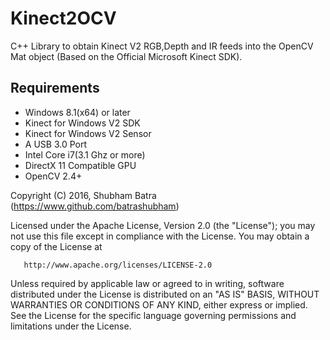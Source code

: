 # Kinect2OCV

C++ Library to obtain Kinect V2 RGB,Depth and IR feeds into the OpenCV Mat object (Based on the Official Microsoft Kinect SDK).

## Requirements
- Windows 8.1(x64) or later
- Kinect for Windows V2 SDK
- Kinect for Windows V2 Sensor
- A USB 3.0 Port
- Intel Core i7(3.1 Ghz or more)
- DirectX 11 Compatible GPU
- OpenCV 2.4+


Copyright (C) 2016, Shubham Batra (https://www.github.com/batrashubham)

   Licensed under the Apache License, Version 2.0 (the "License");
   you may not use this file except in compliance with the License.
   You may obtain a copy of the License at

       http://www.apache.org/licenses/LICENSE-2.0

   Unless required by applicable law or agreed to in writing, software
   distributed under the License is distributed on an "AS IS" BASIS,
   WITHOUT WARRANTIES OR CONDITIONS OF ANY KIND, either express or implied.
   See the License for the specific language governing permissions and
   limitations under the License.
